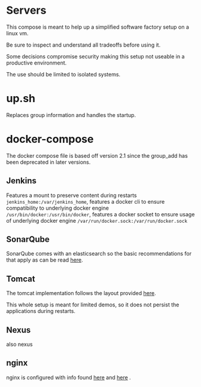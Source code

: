 # Servers

This compose is meant to help up a simplified software factory setup on a linux vm.

Be sure to inspect and understand all tradeoffs before using it.

Some decisions compromise security making this setup not useable in a productive environment.

The use should be limited to isolated systems.

# up.sh

Replaces group information and handles the startup.

# docker-compose

The docker compose file is based off version 2.1 since the group_add has been deprecated in later versions.

## Jenkins

Features a mount to preserve content during restarts ```jenkins_home:/var/jenkins_home```, features a docker cli to ensure compatibility to underlying docker engine ```/usr/bin/docker:/usr/bin/docker```, features a docker socket to ensure usage of underlying docker engine 
```/var/run/docker.sock:/var/run/docker.sock```

## SonarQube

SonarQube comes with an elasticsearch so the basic recommendations for that apply as can be read [here](https://hub.docker.com/_/sonarqube).


## Tomcat

The tomcat implementation follows the layout provided [here](https://octopus.com/blog/deployable-tomcat-docker-containers#define-a-user).

This whole setup is meant for limited demos, so it does not persist the applications during restarts.

## Nexus

also nexus

## nginx

nginx is configured with info found [here](https://www.domysee.com/blogposts/reverse-proxy-nginx-docker-compose) and [here](http://nginx.org/en/docs/http/ngx_http_core_module.html#client_max_body_size) .
